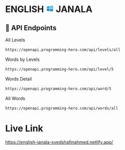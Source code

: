 # ENGLISH <img width="25px" src="./assets/logo.png" /> JANALA

## 🔗 API Endpoints

All Levels

```bash
https://openapi.programming-hero.com/api/levels/all
```

Words by Levels <br/>

```bash
https://openapi.programming-hero.com/api/level/5
```

Words Detail <br/>
  
```bash
https://openapi.programming-hero.com/api/word/5
```

All Words <br/>

```bash
https://openapi.programming-hero.com/api/words/all
```


# Live Link

https://english-janala-syedshafinahmed.netlify.app/
